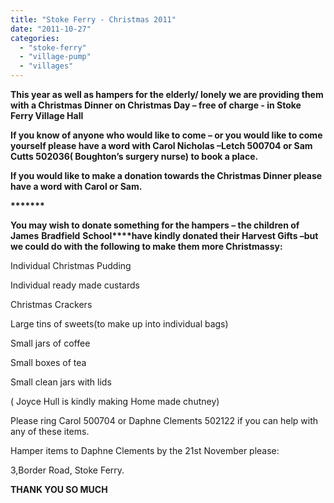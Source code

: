```yaml
---
title: "Stoke Ferry - Christmas 2011"
date: "2011-10-27"
categories: 
  - "stoke-ferry"
  - "village-pump"
  - "villages"
---
```


**This year as well as hampers for the elderly/ lonely we are providing them with a Christmas Dinner on Christmas Day – free of charge - in Stoke Ferry Village Hall**

**If you know of anyone who would like to come – or you would like to come yourself please have a word with Carol Nicholas –Letch 500704 or Sam Cutts 502036( Boughton’s surgery nurse) to book a place.**

**If you would like to make a donation towards the Christmas Dinner please have a word with Carol or Sam.**

**\*\*\*\*\*\*\***

**You may wish to donate something for the hampers – the children of** **James** **Bradfield** **School****have kindly donated their Harvest Gifts –but we could do with the following to make them more Christmassy:**

Individual Christmas Pudding

Individual ready made custards

Christmas Crackers

Large tins of sweets(to make up into individual bags)

Small jars of coffee

Small boxes of tea

Small clean jars with lids

( Joyce Hull is kindly making Home made chutney)

Please ring Carol 500704 or Daphne Clements 502122 if you can help with any of these items.

Hamper items to Daphne Clements by the 21st November please:

3,Border Road, Stoke Ferry.

**THANK YOU SO MUCH**
